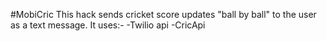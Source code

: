 #MobiCric
This hack sends cricket score updates "ball by ball" to the user as a text message.
It uses:-
    -Twilio api
    -CricApi

